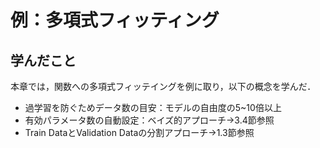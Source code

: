 # 例：多項式フィッティング
## 学んだこと
本章では，関数への多項式フィッテイングを例に取り，以下の概念を学んだ．
* 過学習を防ぐためデータ数の目安：モデルの自由度の5~10倍以上
* 有効パラメータ数の自動設定：ベイズ的アプローチ→3.4節参照
* Train DataとValidation Dataの分割アプローチ→1.3節参照
